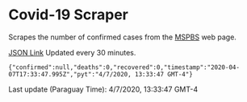 # Covid-19 Scraper

Scrapes the number of confirmed cases from the [MSPBS](https://www.mspbs.gov.py/covid-19.php) web page.

[JSON Link](https://jmayalag.github.io/covid19-scrape/cases.json)
Updated every 30 minutes.
```
{"confirmed":null,"deaths":0,"recovered":0,"timestamp":"2020-04-07T17:33:47.995Z","pyt":"4/7/2020, 13:33:47 GMT-4"}
```
Last update (Paraguay Time): 4/7/2020, 13:33:47 GMT-4